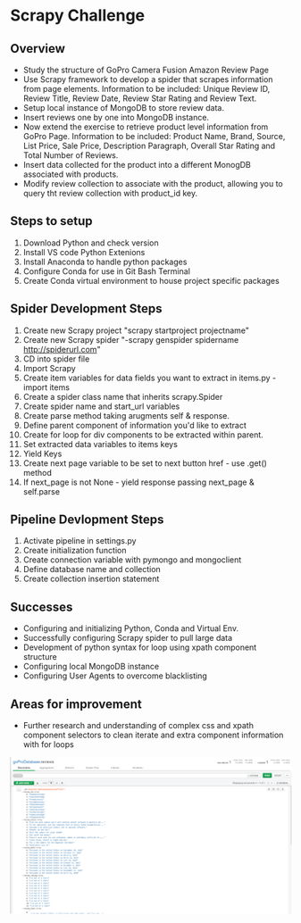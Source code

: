 # Scrapy Challenge

## Overview

- Study the structure of GoPro Camera Fusion Amazon Review Page
- Use Scrapy framework to develop a spider that scrapes information from page elements. Information to be included: Unique Review ID, Review Title, Review Date, Review Star Rating and Review Text.
- Setup local instance of MongoDB to store review data.
- Insert reviews one by one into MongoDB instance.
- Now extend the exercise to retrieve product level information from GoPro Page. Information to be included: Product Name, Brand, Source, List Price, Sale Price, Description Paragraph, Overall Star Rating and Total Number of Reviews.
- Insert data collected for the product into a different MonogDB associated with products.
- Modify review collection to associate with the product, allowing you to query tht review collection with product_id key.

## Steps to setup

1. Download Python and check version
2. Install VS code Python Extenions
3. Install Anaconda to handle python packages
4. Configure Conda for use in Git Bash Terminal
5. Create Conda virtual environment to house project specific packages

## Spider Development Steps

1. Create new Scrapy project "scrapy startproject projectname"
2. Create new Scrapy spider "-scrapy genspider spidername http://spiderurl.com"
3. CD into spider file
4. Import Scrapy
5. Create item variables for data fields you want to extract in items.py - import items
6. Create a spider class name that inherits scrapy.Spider
7. Create spider name and start_url variables
8. Create parse method taking arugments self & response.
9. Define parent component of information you'd like to extract
10. Create for loop for div components to be extracted within parent.
11. Set extracted data variables to items keys
12. Yield Keys
13. Create next page variable to be set to next button href - use .get() method
14. If next_page is not None - yield response passing next_page & self.parse

## Pipeline Devlopment Steps

1. Activate pipeline in settings.py
2. Create initialization function
3. Create connection variable with pymongo and mongoclient
4. Define database name and collection
5. Create collection insertion statement

## Successes

- Configuring and initializing Python, Conda and Virtual Env.
- Successfully configuring Scrapy spider to pull large data
- Development of python syntax for loop using xpath component structure
- Configuring local MongoDB instance
- Configuring User Agents to overcome blacklisting

## Areas for improvement

- Further research and understanding of complex css and xpath component selectors to clean iterate and extra component information with for loops

![ReviewData](/scrapy_challenge/assets/images/reviewdata.png)
